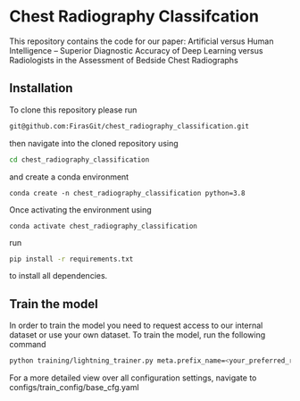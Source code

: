 # Chest Radiography Classifcation
This repository contains the code for our paper:
Artificial versus Human Intelligence – Superior Diagnostic Accuracy of Deep Learning versus Radiologists in the Assessment of Bedside Chest Radiographs

## Installation
To clone this repository please run

``` bash
git@github.com:FirasGit/chest_radiography_classification.git
```

then navigate into the cloned repository using 

``` bash
cd chest_radiography_classification
``` 

and create a conda environment 

```
conda create -n chest_radiography_classification python=3.8
```

Once activating the environment using

```
conda activate chest_radiography_classification
```

run 
``` bash
pip install -r requirements.txt
```
to install all dependencies.

## Train the model
In order to train the model you need to request access to our internal dataset or use your own dataset.
To train the model, run the following command

``` bash
python training/lightning_trainer.py meta.prefix_name=<your_preferred_run_name> model.name=<model_name> optimizer.learning_rate=<learning_rate> annotations.path_to_train_annotation_csv=<path_to_training_set> annotations.path_to_valid_annotation_csv=<path_to_validation_set> annotations.path_to_test_annotation_csv=<path_to_test_set> optimizer.loss_fnc=<loss_function> meta.batch_size=<batch_size>
```
For a more detailed view over all configuration settings, navigate to configs/train_config/base_cfg.yaml


